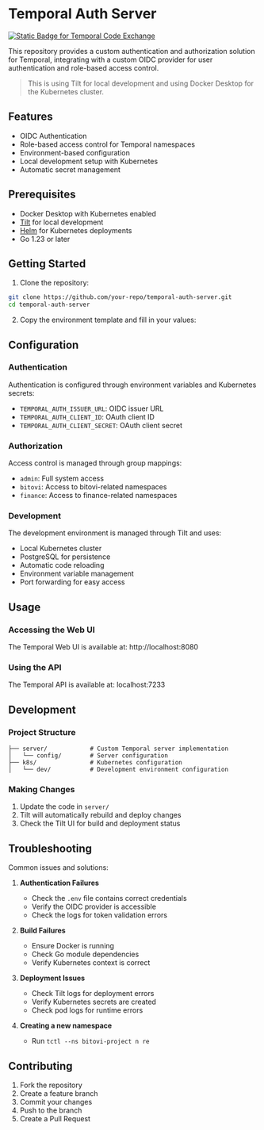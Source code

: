 # Temporal Auth Server
[![Static Badge for Temporal Code Exchange](https://img.shields.io/badge/Temporal-Code_Exchange_Featured-blue?style=flat-square&logo=temporal&labelColor=141414&color=444CE7)](https://temporal.io/code-exchange/role-based-authentication-for-self-hosted-temporal) 

This repository provides a custom authentication and authorization solution for Temporal, integrating with a custom OIDC provider for user authentication and role-based access control.

> This is using Tilt for local development and using Docker Desktop for the Kubernetes cluster.


## Features

- OIDC Authentication
- Role-based access control for Temporal namespaces
- Environment-based configuration
- Local development setup with Kubernetes
- Automatic secret management

## Prerequisites

- Docker Desktop with Kubernetes enabled
- [Tilt](https://tilt.dev/) for local development
- [Helm](https://helm.sh/) for Kubernetes deployments
- Go 1.23 or later

## Getting Started

1. Clone the repository:
```bash
git clone https://github.com/your-repo/temporal-auth-server.git
cd temporal-auth-server
```

2. Copy the environment template and fill in your values:

## Configuration

### Authentication

Authentication is configured through environment variables and Kubernetes secrets:

- `TEMPORAL_AUTH_ISSUER_URL`: OIDC issuer URL
- `TEMPORAL_AUTH_CLIENT_ID`: OAuth client ID
- `TEMPORAL_AUTH_CLIENT_SECRET`: OAuth client secret

### Authorization

Access control is managed through group mappings:

- `admin`: Full system access
- `bitovi`: Access to bitovi-related namespaces
- `finance`: Access to finance-related namespaces

### Development

The development environment is managed through Tilt and uses:

- Local Kubernetes cluster
- PostgreSQL for persistence
- Automatic code reloading
- Environment variable management
- Port forwarding for easy access

## Usage

### Accessing the Web UI

The Temporal Web UI is available at: http://localhost:8080

### Using the API

The Temporal API is available at: localhost:7233

## Development

### Project Structure

```
├── server/            # Custom Temporal server implementation
│   └── config/        # Server configuration
├── k8s/               # Kubernetes configuration
│   └── dev/           # Development environment configuration
```

### Making Changes

1. Update the code in `server/`
2. Tilt will automatically rebuild and deploy changes
3. Check the Tilt UI for build and deployment status

## Troubleshooting

Common issues and solutions:

1. **Authentication Failures**
   - Check the `.env` file contains correct credentials
   - Verify the OIDC provider is accessible
   - Check the logs for token validation errors

2. **Build Failures**
   - Ensure Docker is running
   - Check Go module dependencies
   - Verify Kubernetes context is correct

3. **Deployment Issues**
   - Check Tilt logs for deployment errors
   - Verify Kubernetes secrets are created
   - Check pod logs for runtime errors

4. **Creating a new namespace**
   - Run `tctl --ns bitovi-project n re`

## Contributing

1. Fork the repository
2. Create a feature branch
3. Commit your changes
4. Push to the branch
5. Create a Pull Request


